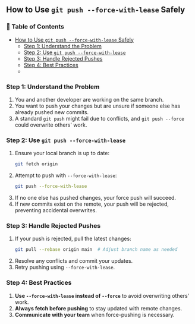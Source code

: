 ## How to Use `git push --force-with-lease` Safely  

### 📑 Table of Contents  
- [How to Use `git push --force-with-lease` Safely](#how-to-use-git-push---force-with-lease-safely)  
  - [Step 1: Understand the Problem](#step-1-understand-the-problem)  
  - [Step 2: Use `git push --force-with-lease`](#step-2-use-git-push---force-with-lease)  
  - [Step 3: Handle Rejected Pushes](#step-3-handle-rejected-pushes)  
  - [Step 4: Best Practices](#step-4-best-practices)
  - 
### Step 1: Understand the Problem  
1. You and another developer are working on the same branch.  
2. You want to push your changes but are unsure if someone else has already pushed new commits.  
3. A standard `git push` might fail due to conflicts, and `git push --force` could overwrite others' work.  

### Step 2: Use `git push --force-with-lease`  
1. Ensure your local branch is up to date:  
   ```sh
   git fetch origin
   ```  
2. Attempt to push with `--force-with-lease`:  
   ```sh
   git push --force-with-lease
   ```  
3. If no one else has pushed changes, your force push will succeed.  
4. If new commits exist on the remote, your push will be rejected, preventing accidental overwrites.  

### Step 3: Handle Rejected Pushes  
1. If your push is rejected, pull the latest changes:  
   ```sh
   git pull --rebase origin main  # Adjust branch name as needed
   ```  
2. Resolve any conflicts and commit your updates.  
3. Retry pushing using `--force-with-lease`.  

### Step 4: Best Practices  
1. **Use `--force-with-lease` instead of `--force`** to avoid overwriting others’ work.  
2. **Always fetch before pushing** to stay updated with remote changes.  
3. **Communicate with your team** when force-pushing is necessary.
